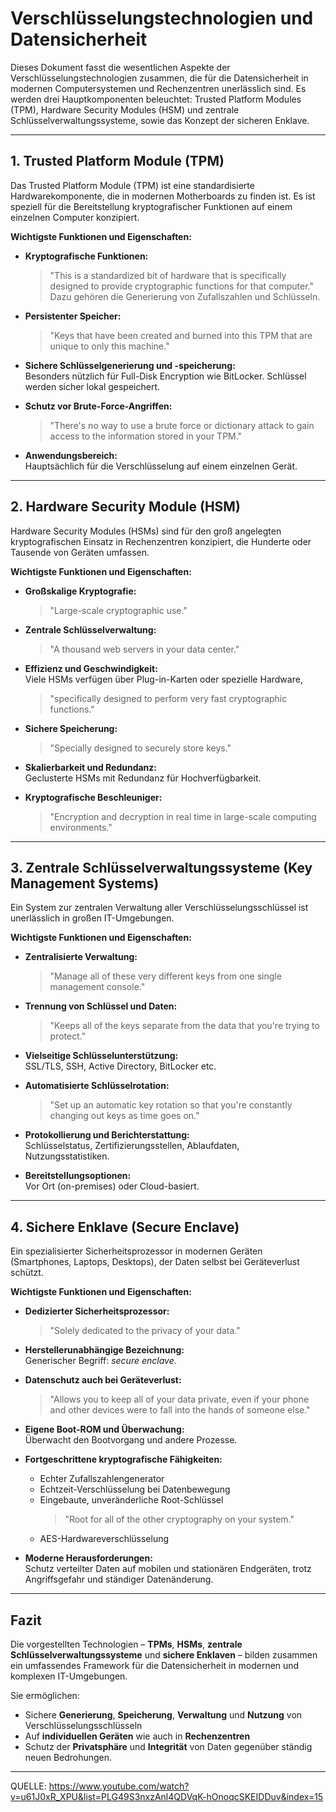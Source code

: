 # Verschlüsselungstechnologien und Datensicherheit

Dieses Dokument fasst die wesentlichen Aspekte der Verschlüsselungstechnologien zusammen, die für die Datensicherheit in modernen Computersystemen und Rechenzentren unerlässlich sind. Es werden drei Hauptkomponenten beleuchtet: Trusted Platform Modules (TPM), Hardware Security Modules (HSM) und zentrale Schlüsselverwaltungssysteme, sowie das Konzept der sicheren Enklave.

---

## 1. Trusted Platform Module (TPM)

Das Trusted Platform Module (TPM) ist eine standardisierte Hardwarekomponente, die in modernen Motherboards zu finden ist. Es ist speziell für die Bereitstellung kryptografischer Funktionen auf einem einzelnen Computer konzipiert.

**Wichtigste Funktionen und Eigenschaften:**

- **Kryptografische Funktionen:**  
  > "This is a standardized bit of hardware that is specifically designed to provide cryptographic functions for that computer."  
  Dazu gehören die Generierung von Zufallszahlen und Schlüsseln.

- **Persistenter Speicher:**  
  > "Keys that have been created and burned into this TPM that are unique to only this machine."

- **Sichere Schlüsselgenerierung und -speicherung:**  
  Besonders nützlich für Full-Disk Encryption wie BitLocker. Schlüssel werden sicher lokal gespeichert.

- **Schutz vor Brute-Force-Angriffen:**  
  > "There's no way to use a brute force or dictionary attack to gain access to the information stored in your TPM."

- **Anwendungsbereich:**  
  Hauptsächlich für die Verschlüsselung auf einem einzelnen Gerät.

---

## 2. Hardware Security Module (HSM)

Hardware Security Modules (HSMs) sind für den groß angelegten kryptografischen Einsatz in Rechenzentren konzipiert, die Hunderte oder Tausende von Geräten umfassen.

**Wichtigste Funktionen und Eigenschaften:**

- **Großskalige Kryptografie:**  
  > "Large-scale cryptographic use."

- **Zentrale Schlüsselverwaltung:**  
  > "A thousand web servers in your data center."

- **Effizienz und Geschwindigkeit:**  
  Viele HSMs verfügen über Plug-in-Karten oder spezielle Hardware,  
  > "specifically designed to perform very fast cryptographic functions."

- **Sichere Speicherung:**  
  > "Specially designed to securely store keys."

- **Skalierbarkeit und Redundanz:**  
  Geclusterte HSMs mit Redundanz für Hochverfügbarkeit.

- **Kryptografische Beschleuniger:**  
  > "Encryption and decryption in real time in large-scale computing environments."

---

## 3. Zentrale Schlüsselverwaltungssysteme (Key Management Systems)

Ein System zur zentralen Verwaltung aller Verschlüsselungsschlüssel ist unerlässlich in großen IT-Umgebungen.

**Wichtigste Funktionen und Eigenschaften:**

- **Zentralisierte Verwaltung:**  
  > "Manage all of these very different keys from one single management console."

- **Trennung von Schlüssel und Daten:**  
  > "Keeps all of the keys separate from the data that you're trying to protect."

- **Vielseitige Schlüsselunterstützung:**  
  SSL/TLS, SSH, Active Directory, BitLocker etc.

- **Automatisierte Schlüsselrotation:**  
  > "Set up an automatic key rotation so that you're constantly changing out keys as time goes on."

- **Protokollierung und Berichterstattung:**  
  Schlüsselstatus, Zertifizierungsstellen, Ablaufdaten, Nutzungsstatistiken.

- **Bereitstellungsoptionen:**  
  Vor Ort (on-premises) oder Cloud-basiert.

---

## 4. Sichere Enklave (Secure Enclave)

Ein spezialisierter Sicherheitsprozessor in modernen Geräten (Smartphones, Laptops, Desktops), der Daten selbst bei Geräteverlust schützt.

**Wichtigste Funktionen und Eigenschaften:**

- **Dedizierter Sicherheitsprozessor:**  
  > "Solely dedicated to the privacy of your data."

- **Herstellerunabhängige Bezeichnung:**  
  Generischer Begriff: *secure enclave*.

- **Datenschutz auch bei Geräteverlust:**  
  > "Allows you to keep all of your data private, even if your phone and other devices were to fall into the hands of someone else."

- **Eigene Boot-ROM und Überwachung:**  
  Überwacht den Bootvorgang und andere Prozesse.

- **Fortgeschrittene kryptografische Fähigkeiten:**
  - Echter Zufallszahlengenerator
  - Echtzeit-Verschlüsselung bei Datenbewegung
  - Eingebaute, unveränderliche Root-Schlüssel  
    > "Root for all of the other cryptography on your system."
  - AES-Hardwareverschlüsselung

- **Moderne Herausforderungen:**  
  Schutz verteilter Daten auf mobilen und stationären Endgeräten, trotz Angriffsgefahr und ständiger Datenänderung.

---

## Fazit

Die vorgestellten Technologien – **TPMs**, **HSMs**, **zentrale Schlüsselverwaltungssysteme** und **sichere Enklaven** – bilden zusammen ein umfassendes Framework für die Datensicherheit in modernen und komplexen IT-Umgebungen.

Sie ermöglichen:
- Sichere **Generierung**, **Speicherung**, **Verwaltung** und **Nutzung** von Verschlüsselungsschlüsseln
- Auf **individuellen Geräten** wie auch in **Rechenzentren**
- Schutz der **Privatsphäre** und **Integrität** von Daten gegenüber ständig neuen Bedrohungen.
---
QUELLE: https://www.youtube.com/watch?v=u61J0xR_XPU&list=PLG49S3nxzAnl4QDVqK-hOnoqcSKEIDDuv&index=15
